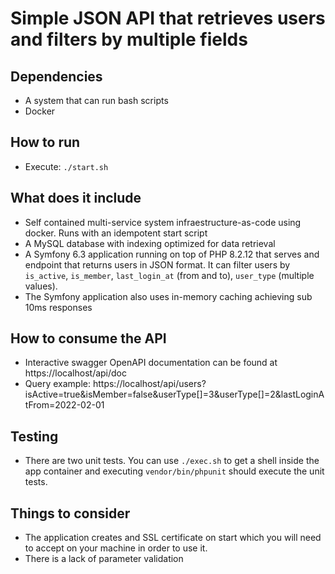 # Simple JSON API that retrieves users and filters by multiple fields

## Dependencies
- A system that can run bash scripts
- Docker

## How to run
- Execute: `./start.sh`

## What does it include
- Self contained multi-service system infraestructure-as-code using docker. Runs with an idempotent start script
- A MySQL database with indexing optimized for data retrieval
- A Symfony 6.3 application running on top of PHP 8.2.12 that serves and endpoint that returns users in JSON format.
It can filter users by  `is_active`, `is_member`, `last_login_at` (from and to), `user_type` (multiple values).
- The Symfony application also uses in-memory caching achieving sub 10ms responses

## How to consume the API
- Interactive swagger OpenAPI documentation can be found at https://localhost/api/doc
- Query example: https://localhost/api/users?isActive=true&isMember=false&userType[]=3&userType[]=2&lastLoginAtFrom=2022-02-01

## Testing
- There are two unit tests. You can use `./exec.sh` to get a shell inside the app container and executing `vendor/bin/phpunit` should execute the unit tests.

## Things to consider
- The application creates and SSL certificate on start which you will need to accept on your machine in order to use it.
- There is a lack of parameter validation
